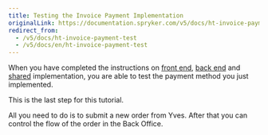 ```yaml
---
title: Testing the Invoice Payment Implementation
originalLink: https://documentation.spryker.com/v5/docs/ht-invoice-payment-test
redirect_from:
  - /v5/docs/ht-invoice-payment-test
  - /v5/docs/en/ht-invoice-payment-test
---
```


When you have completed the instructions on [front end](https://documentation.spryker.com/docs/en/ht-invoice-payment-fe), [back end](https://documentation.spryker.com/docs/en/ht-invoice-payment-be) and [shared](https://documentation.spryker.com/docs/en/ht-invoice-payment-fe-be-shared) implementation, you are able to test the payment method you just implemented.

 This is the last step for this tutorial.

All you need to do is to submit a new order from Yves. After that you can control the flow of the order in the Back Office.

